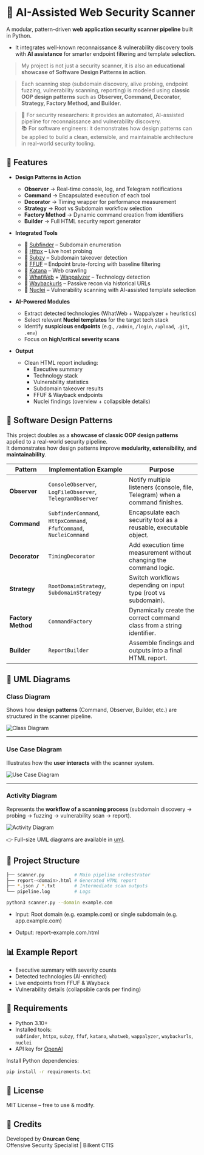 # 🔎 AI-Assisted Web Security Scanner

A modular, pattern-driven **web application security scanner pipeline** built in Python.  

- It integrates well-known reconnaissance & vulnerability discovery tools with **AI assistance** for smarter endpoint filtering and template selection.

> My project is not just a security scanner, it is also an **educational showcase of Software Design Patterns in action**.  

> Each scanning step (subdomain discovery, alive probing, endpoint fuzzing, vulnerability scanning, reporting) is modeled using **classic OOP design patterns** such as **Observer, Command, Decorator, Strategy, Factory Method, and Builder**.  

> 🎯 For security researchers: it provides an automated, AI-assisted pipeline for reconnaissance and vulnerability discovery.  
> 📚 For software engineers: it demonstrates how design patterns can be applied to build a clean, extensible, and maintainable architecture in real-world security tooling.

## 🚀 Features

- **Design Patterns in Action**
  - **Observer** → Real-time console, log, and Telegram notifications
  - **Command** → Encapsulated execution of each tool
  - **Decorator** → Timing wrapper for performance measurement
  - **Strategy** → Root vs Subdomain workflow selection
  - **Factory Method** → Dynamic command creation from identifiers
  - **Builder** → Full HTML security report generator

- **Integrated Tools**
  - 🔹 [Subfinder](https://github.com/projectdiscovery/subfinder) – Subdomain enumeration  
  - 🔹 [Httpx](https://github.com/projectdiscovery/httpx) – Live host probing  
  - 🔹 [Subzy](https://github.com/PentestPad/subzy) – Subdomain takeover detection  
  - 🔹 [FFUF](https://github.com/ffuf/ffuf) – Endpoint brute-forcing with baseline filtering  
  - 🔹 [Katana](https://github.com/projectdiscovery/katana) – Web crawling  
  - 🔹 [WhatWeb](https://github.com/urbanadventurer/whatweb) + [Wappalyzer](https://github.com/projectdiscovery/wappalyzer) – Technology detection  
  - 🔹 [Waybackurls](https://github.com/tomnomnom/waybackurls) – Passive recon via historical URLs  
  - 🔹 [Nuclei](https://github.com/projectdiscovery/nuclei) – Vulnerability scanning with AI-assisted template selection  

- **AI-Powered Modules**
  - Extract detected technologies (WhatWeb + Wappalyzer + heuristics)  
  - Select relevant **Nuclei templates** for the target tech stack  
  - Identify **suspicious endpoints** (e.g., `/admin`, `/login`, `/upload`, `.git`, `.env`)  
  - Focus on **high/critical severity scans**  

- **Output**
  - Clean HTML report including:
    - Executive summary  
    - Technology stack  
    - Vulnerability statistics  
    - Subdomain takeover results  
    - FFUF & Wayback endpoints  
    - Nuclei findings (overview + collapsible details)  

## 📐 Software Design Patterns

This project doubles as a **showcase of classic OOP design patterns** applied to a real-world security pipeline.  
It demonstrates how design patterns improve **modularity, extensibility, and maintainability**.

| Pattern           | Implementation Example                                                  | Purpose                                                                 |
|-------------------|-------------------------------------------------------------------------|-------------------------------------------------------------------------|
| **Observer**      | `ConsoleObserver`, `LogFileObserver`, `TelegramObserver`                | Notify multiple listeners (console, file, Telegram) when a command finishes. |
| **Command**       | `SubfinderCommand`, `HttpxCommand`, `FfufCommand`, `NucleiCommand`      | Encapsulate each security tool as a reusable, executable object.        |
| **Decorator**     | `TimingDecorator`                                                       | Add execution time measurement without changing the command logic.      |
| **Strategy**      | `RootDomainStrategy`, `SubdomainStrategy`                               | Switch workflows depending on input type (root vs subdomain).           |
| **Factory Method**| `CommandFactory`                                                        | Dynamically create the correct command class from a string identifier.  |
| **Builder**       | `ReportBuilder`                                                         | Assemble findings and outputs into a final HTML report.                 |

## 📐 UML Diagrams

### Class Diagram
Shows how **design patterns** (Command, Observer, Builder, etc.) are structured in the scanner pipeline.

![Class Diagram](./uml_diagrams/class_diagram.png)

---

### Use Case Diagram
Illustrates how the **user interacts** with the scanner system.

![Use Case Diagram](./uml_diagrams/use_case.png)

---

### Activity Diagram
Represents the **workflow of a scanning process** (subdomain discovery → probing → fuzzing → vulnerability scan → report).

![Activity Diagram](./uml_diagrams/activity_diagram.png)

👉 Full-size UML diagrams are available in [uml](./uml_diagrams/).

## 📂 Project Structure
```bash
├── scanner.py           # Main pipeline orchestrator
├── report-<domain>.html # Generated HTML report
├── *.json / *.txt       # Intermediate scan outputs
└── pipeline.log         # Logs
```

```bash
python3 scanner.py --domain example.com
```

- Input: Root domain (e.g. example.com) or single subdomain (e.g. app.example.com)

- Output: report-example.com.html

## 📊 Example Report

- Executive summary with severity counts  
- Detected technologies (AI-enriched)  
- Live endpoints from FFUF & Wayback  
- Vulnerability details (collapsible cards per finding) 

## 🔧 Requirements

- Python 3.10+  
- Installed tools:  
  `subfinder`, `httpx`, `subzy`, `ffuf`, `katana`, `whatweb`, `wappalyzer`, `waybackurls`, `nuclei`  
- API key for [OpenAI](https://platform.openai.com/)  

Install Python dependencies:  

```bash
pip install -r requirements.txt
```
## 📜 License
MIT License – free to use & modify.

## 🙌 Credits
Developed by **Onurcan Genç**  
Offensive Security Specialist | Bilkent CTIS  

